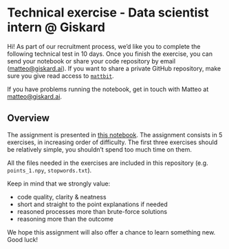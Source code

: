 # Technical exercise - Data scientist intern @ Giskard

Hi! As part of our recruitment process, we’d like you to complete the following technical test in 10 days. Once you finish the exercise, you can send your notebook or share your code repository by email (matteo@giskard.ai). If you want to share a private GitHub repository, make sure you give read access to [`mattbit`](https://github.com/mattbit).

If you have problems running the notebook, get in touch with Matteo at matteo@giskard.ai.

## Overview

The assignment is presented in [this notebook](Internship_tech_test.ipynb). The assignment consists in 5 exercises, in increasing order of difficulty. The first three exercises should be relatively simple, you shouldn’t spend too much time on them.

All the files needed in the exercises are included in this repository (e.g. `points_1.npy`, `stopwords.txt`).

Keep in mind that we strongly value:
- code quality, clarity & neatness
- short and straight to the point explanations if needed
- reasoned processes more than brute-force solutions
- reasoning more than the outcome

We hope this assignment will also offer a chance to learn something new. Good luck!